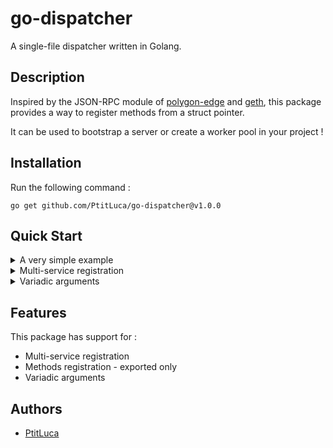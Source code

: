 # go-dispatcher

A single-file dispatcher written in Golang.

## Description

Inspired by the JSON-RPC module of [polygon-edge](https://github.com/0xPolygon/polygon-edge) and [geth](https://github.com/ethereum/go-ethereum), this package provides a way to register methods from a struct pointer.

It can be used to bootstrap a server or create a worker pool in your project !

## Installation

Run the following command :
````shell
go get github.com/PtitLuca/go-dispatcher@v1.0.0
````

## Quick Start

<details>
<summary>A very simple example</summary>

````go
package main

import (
	"fmt"
	"github.com/PtitLuca/go-dispatcher/dispatcher"
	"log"
)

type T struct {
}

func (t *T) Example(a, b int) int {
	return a + b
}

func main() {
	d := dispatcher.New()
	err := d.Register("Test", &T{})
	if err != nil {
		log.Fatalln(err)
	}

	output, err := d.Run("Test", "Example", 1, 2)
	if err != nil {
		log.Fatalln(err)
	}

	fmt.Println(output[0].Int())
}
````

After running, you should get this in your terminal :
````shell
3
````

</details>

<details>
<summary>Multi-service registration</summary>

````go
package main

import (
	"fmt"
	"github.com/PtitLuca/go-dispatcher/dispatcher"
	"log"
)

type X struct {
}

func (x *X) Example2(a, b string) string {
	return a + b
}

type T struct {
}

func (t *T) Example(a, b int) int {
	return a + b
}

func main() {
	d := dispatcher.New()
	err := d.Register("Test", &T{})
	if err != nil {
		log.Fatalln(err)
	}

	err = d.Register("TestX", &X{})
	if err != nil {
		log.Fatalln(err)
	}

	output, err := d.Run("Test", "Example", 1, 2)
	if err != nil {
		log.Fatalln(err)
	}

	fmt.Println(output[0].Int())

	output, err = d.Run("TestX", "Example2", "Hello", "World")
	if err != nil {
		log.Fatalln(err)
	}

	fmt.Println(output[0].String())
}
````

After running, you should get this in your terminal :
````shell
3
HelloWorld
````

</details>

<details>
<summary>Variadic arguments</summary>

````go
package main

import (
	"fmt"
	"github.com/PtitLuca/go-dispatcher/dispatcher"
	"log"
)

type T struct {
}

func (t *T) ExampleVariadic(a int, b ...string) int {
	return a + len(b)
}

func main() {
	d := dispatcher.New()
	err := d.Register("Test", &T{})
	if err != nil {
		log.Fatalln(err)
	}

	output, err := d.Run("Test", "ExampleVariadic", 1, "These", "Are", "Variadic", "Arguments")
	if err != nil {
		log.Fatalln(err)
	}

	fmt.Println(output[0].Int())
}
````

After running, you should get this in your terminal :
````shell
5
````

</details>

## Features

This package has support for :

- Multi-service registration
- Methods registration - exported only
- Variadic arguments

## Authors

- [PtitLuca](https://github.com/PtitLuca)

